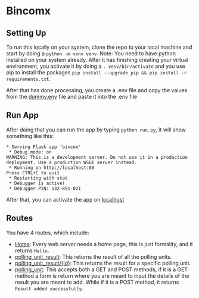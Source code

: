 # Bincomx

## Setting Up

To run this locally on your system, clone the repo to your local machine and start by doing a `python -m venv venv`. Note: You need to have python installed on your system already. After it has finishing creating your virtual environment, you activate it by doing a `. venv/bin/activate` and you use pip to install the packages `pip install --upgrade pip && pip install -r requirements.txt`.

After that has done processing, you create a .env file and copy the values from the [dummy.env](dummy.env) file and paste it into the .env file

## Run App

After doing that you can run the app by typing `python run.py`, it will show something like this:

```terminal
* Serving Flask app 'bincom'
 * Debug mode: on
WARNING: This is a development server. Do not use it in a production deployment. Use a production WSGI server instead.
 * Running on http://localhost:80
Press CTRL+C to quit
 * Restarting with stat
 * Debugger is active!
 * Debugger PIN: 132-891-021
```

After that, you can activate the app on [localhost](http://localhost:80)

## Routes

You have 4 routes, which include:

- [Home](http://localhost:80): Every web server needs a home page, this is just formality, and it returns `Hello`.
- [polling_unit_result](http://localhost:80/polling_unit_result): This returns the result of all the polling units.
- [polling_unit_result/{id}](http://localhost:80/polling_unit_result/8): This returns the result for a specific polling unit.
- [polling_unit](http://localhost:80/polling_unit): This accepts both a GET and POST methods, if it is a GET method a form is return where you are meant to input the details of the result you are meant to add. While if it is a POST method, it returns `Result added successfully`.
